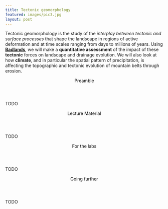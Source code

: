 ```yaml
---
title: Tectonic geomorphology
featured: images/pic3.jpg
layout: post
---
```


Tectonic geomorphology is the study of the _interplay between tectonic and surface processes_ that shape the landscape in regions of active deformation and at time scales ranging from days to millions of years. Using **[Badlands](https://github.com/badlands-model/pyBadlands/wiki)**, we will make a __quantitative assessment__ of the impact of these __tectonic__ forces on landscape and drainage evolution. We will also look at how __climate__, and in particular the spatial pattern of precipitation, is affecting the topographic and tectonic evolution of mountain belts through erosion.  

<section>
  <header>
    <span class="byline"><font color = "#000000">Preamble</font></span>
  </header>
  <p>TODO</p>
</section>

<section>
  <header>
    <span class="byline"><font color = "#000000">Lecture Material</font></span>
  </header>
  <p>TODO</p>
</section>

<section>
  <header>
    <span class="byline"><font color = "#000000">For the labs</font></span>
  </header>
  <p>TODO</p>
</section>

<section>
  <header>
    <span class="byline"><font color = "#000000">Going further</font></span>
  </header>
  <p>TODO</p>
</section>

